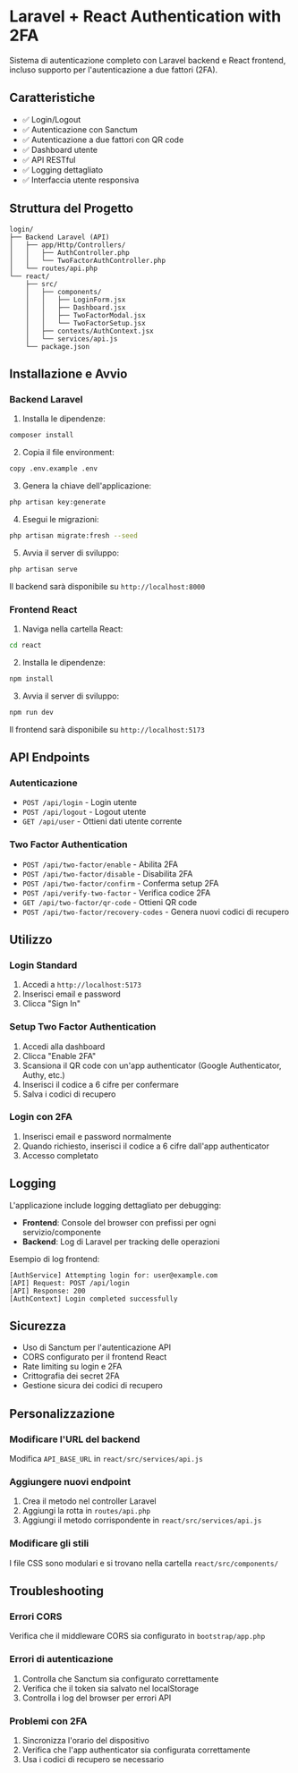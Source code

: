 # Laravel + React Authentication with 2FA

Sistema di autenticazione completo con Laravel backend e React frontend, incluso supporto per l'autenticazione a due fattori (2FA).

## Caratteristiche

- ✅ Login/Logout
- ✅ Autenticazione con Sanctum
- ✅ Autenticazione a due fattori con QR code
- ✅ Dashboard utente
- ✅ API RESTful
- ✅ Logging dettagliato
- ✅ Interfaccia utente responsiva

## Struttura del Progetto

```
login/
├── Backend Laravel (API)
│   ├── app/Http/Controllers/
│   │   ├── AuthController.php
│   │   └── TwoFactorAuthController.php
│   └── routes/api.php
└── react/
    ├── src/
    │   ├── components/
    │   │   ├── LoginForm.jsx
    │   │   ├── Dashboard.jsx
    │   │   ├── TwoFactorModal.jsx
    │   │   └── TwoFactorSetup.jsx
    │   ├── contexts/AuthContext.jsx
    │   └── services/api.js
    └── package.json
```

## Installazione e Avvio

### Backend Laravel

1. Installa le dipendenze:
```bash
composer install
```

2. Copia il file environment:
```bash
copy .env.example .env
```

3. Genera la chiave dell'applicazione:
```bash
php artisan key:generate
```

4. Esegui le migrazioni:
```bash
php artisan migrate:fresh --seed
```

5. Avvia il server di sviluppo:
```bash
php artisan serve
```

Il backend sarà disponibile su `http://localhost:8000`

### Frontend React

1. Naviga nella cartella React:
```bash
cd react
```

2. Installa le dipendenze:
```bash
npm install
```

3. Avvia il server di sviluppo:
```bash
npm run dev
```

Il frontend sarà disponibile su `http://localhost:5173`

## API Endpoints

### Autenticazione
- `POST /api/login` - Login utente
- `POST /api/logout` - Logout utente
- `GET /api/user` - Ottieni dati utente corrente

### Two Factor Authentication
- `POST /api/two-factor/enable` - Abilita 2FA
- `POST /api/two-factor/disable` - Disabilita 2FA
- `POST /api/two-factor/confirm` - Conferma setup 2FA
- `POST /api/verify-two-factor` - Verifica codice 2FA
- `GET /api/two-factor/qr-code` - Ottieni QR code
- `POST /api/two-factor/recovery-codes` - Genera nuovi codici di recupero

## Utilizzo

### Login Standard
1. Accedi a `http://localhost:5173`
2. Inserisci email e password
3. Clicca "Sign In"

### Setup Two Factor Authentication
1. Accedi alla dashboard
2. Clicca "Enable 2FA"
3. Scansiona il QR code con un'app authenticator (Google Authenticator, Authy, etc.)
4. Inserisci il codice a 6 cifre per confermare
5. Salva i codici di recupero

### Login con 2FA
1. Inserisci email e password normalmente
2. Quando richiesto, inserisci il codice a 6 cifre dall'app authenticator
3. Accesso completato

## Logging

L'applicazione include logging dettagliato per debugging:

- **Frontend**: Console del browser con prefissi per ogni servizio/componente
- **Backend**: Log di Laravel per tracking delle operazioni

Esempio di log frontend:
```
[AuthService] Attempting login for: user@example.com
[API] Request: POST /api/login
[API] Response: 200
[AuthContext] Login completed successfully
```

## Sicurezza

- Uso di Sanctum per l'autenticazione API
- CORS configurato per il frontend React
- Rate limiting su login e 2FA
- Crittografia dei secret 2FA
- Gestione sicura dei codici di recupero

## Personalizzazione

### Modificare l'URL del backend
Modifica `API_BASE_URL` in `react/src/services/api.js`

### Aggiungere nuovi endpoint
1. Crea il metodo nel controller Laravel
2. Aggiungi la rotta in `routes/api.php`
3. Aggiungi il metodo corrispondente in `react/src/services/api.js`

### Modificare gli stili
I file CSS sono modulari e si trovano nella cartella `react/src/components/`

## Troubleshooting

### Errori CORS
Verifica che il middleware CORS sia configurato in `bootstrap/app.php`

### Errori di autenticazione
1. Controlla che Sanctum sia configurato correttamente
2. Verifica che il token sia salvato nel localStorage
3. Controlla i log del browser per errori API

### Problemi con 2FA
1. Sincronizza l'orario del dispositivo
2. Verifica che l'app authenticator sia configurata correttamente
3. Usa i codici di recupero se necessario
